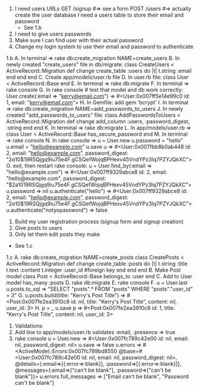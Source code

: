 1. I need users
  URLs
    GET /signup #=> see a form
    POST /users #=> actually create the user
  database
    I need a users table to store their email and password
    * See 1.b
2. I need to give users passwords
3. Make sure I can find user with their actual password
4. Change my login system to use their email and password to authenticate

1.b
A. In terminal => rake db:create_migration NAME=create_users
B. In newly created "create_users" file in db/migrate:
  class CreateUsers < ActiveRecord::Migration
    def change
      create_table :users do |t|
        t.string :email
      end
    end
  end
C. Create app/models/user.rb file
D. In user.rb file:
  class User < ActiveRecord::Base
  end
E. In terminal => rake db:migrate
F. In terminal => rake console
G. In rake console # test that model and db work correctly:
  User.create(:email => "kerry@email.com")
    => #<User:0x007ff5e14e99c0 id: 1, email: "kerry@email.com">
H. In Gemfile: add gem 'bcrypt'
I. In terminal => rake db:create_migration NAME=add_passwords_to_users
J. In newly created "add_passwords_to_users" file:
  class AddPasswordsToUsers < ActiveRecord::Migration
    def change
      add_column :users, :password_digest, :string
    end
  end
K. In terminal => rake db:migrate
L. In app/models/user.rb =>
  class User < ActiveRecord::Base
    has_secure_password
  end
M. In terminal => rake console
N. In rake console =>
  u = User.new
  u.password = "hello"
  u.email = "hello@example.com"
  u.save
  u
    => #<User:0x007fbb8b0ab448 id: 2, email: "hello@example.com", password_digest: "$2a$10$19RSQjgq9iu75e4F.gCSQefWojqBPHexv45VndYPz3lq7PZYJQkXC">
O. exit, then restart rake console:
  u = User.find_by(:email => "hello@example.com")
    => #<User:0x007ff9329abce8 id: 2, email: "hello@example.com", password_digest: "$2a$10$19RSQjgq9iu75e4F.gCSQefWojqBPHexv45VndYPz3lq7PZYJQkXC">
  u.password
    => nil
  u.authenticate("hello")
    => #<User:0x007ff9329abce8 id: 2, email: "hello@example.com", password_digest: "$2a$10$19RSQjgq9iu75e4F.gCSQefWojqBPHexv45VndYPz3lq7PZYJQkXC">
  u.authenticate("notyopassword")
    => false


1. Build my user registration process (signup form and signup creation)
2. Give posts to users
3. Only let them edit posts they make
  * See 1.c

1.c
A. rake db:create_migration NAME=create_posts
  class CreatePosts < ActiveRecord::Migration
    def change
      create_table :posts do |t|
        t.string :title
        t.text :content
        t.integer :user_id #foreign key
      end
    end
  end
B. Make Post model
  class Post < ActiveRecord::Base
    belongs_to :user
  end
C. Add to User model
  has_many :posts
D. rake db:migrate
E. rake console
F.  u = User.last
    u.posts.to_sql
      => "SELECT \"posts\".* FROM \"posts\" WHERE \"posts\".\"user_id\" = 3"
G. u.posts.build(title: "Kerry's Post Title")
      => #<Post:0x007fe2ea3910c8 id: nil, title: "Kerry's Post Title", content: nil, user_id: 3>
H. p = _
   u.save
   p
      => #<Post:0x007fe2ea3910c8 id: 1, title: "Kerry's Post Title", content: nil, user_id: 3>




1. Validations:
2. Add line to app/models/user.rb
  validates :email, :presence => true
3. rake console
  u = User.new
    => #<User:0x007fc789c42e00 id: nil, email: nil, password_digest: nil>
  u.save
    => false
  u.errors
    => #<ActiveModel::Errors:0x007fc789bd8550
    @base=#<User:0x007fc789c42e00 id: nil, email: nil, password_digest: nil>,
    @details={:email=>[{:error=>:blank}], :password=>[{:error=>:blank}]},
    @messages={:email=>["can't be blank"], :password=>["can't be blank"]}>
  u.errors.full_messages
    => ["Email can't be blank", "Password can't be blank"]
